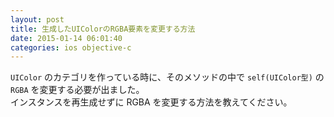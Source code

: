 ```yaml
---
layout: post
title: 生成したUIColorのRGBA要素を変更する方法
date: 2015-01-14 06:01:40
categories: ios objective-c
---
```

<!-- {% raw %} -->
<p><code>UIColor</code> のカテゴリを作っている時に、そのメソッドの中で <code>self(UIColor型)</code> の <code>RGBA</code> を変更する必要が出ました。<br>
インスタンスを再生成せずに RGBA を変更する方法を教えてください。</p>
<!-- {% endraw %} -->
